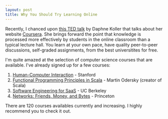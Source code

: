 ```yaml
---
layout: post
title: Why You Should Try Learning Online
---
```


Recently, I chanced upon [this TED talk][] by Daphne Koller that talks about her website [Coursera][]. She brings forward the point that knowledge is processed more effectively by students in the online classroom than a typical lecture hall. You learn at your own pace, have quality peer-to-peer discussions, self-graded assignments, from the best universitites for free.

I'm quite amazed at the selection of computer science courses that are available. I've already signed up for a few courses:

1. [Human-Computer Interaction][] - Stanford
2. [Functional Programming Principles in Scala][] - Martin Odersky (creator of Scala)
3. [Software Engineering for SaaS][] - UC Berkeley
4. [Networks: Friends, Money, and Bytes][] - Princeton

There are 120 courses availables currently and increasing. I highly recommend you to check it out.

[this TED talk]: http://www.ted.com/talks/daphne_koller_what_we_re_learning_from_online_education.html "TED talk"
[Coursera]: http://www.coursera.org "Coursera"
[Human-Computer Interaction]: http://www.coursera.org/course/hci "Human-Computer Interaction"
[Functional Programming Principles in Scala]: http://www.coursera.org/course/progfun "Functional Programming Principles in Scala"
[Software Engineering for SaaS]: http://www.coursera.org/course/saas "Software Engineering for SaaS"
[Networks: Friends, Money, and Bytes]: http://www.coursera.org/course/friendsmoneybytes "Networks: Friends, Money, and Bytes"